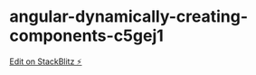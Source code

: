 # angular-dynamically-creating-components-c5gej1

[Edit on StackBlitz ⚡️](https://stackblitz.com/edit/angular-dynamically-creating-components-c5gej1)